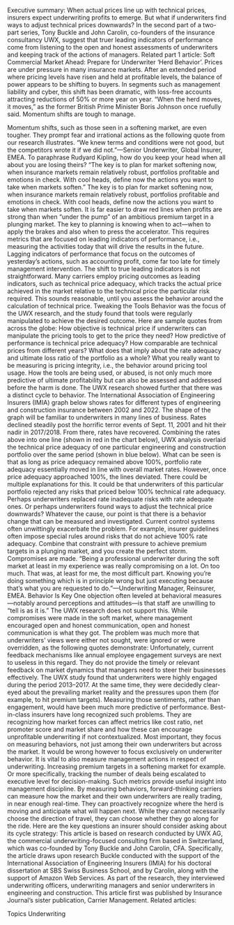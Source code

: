 Executive summary: When actual prices line up with technical prices, insurers expect underwriting profits to emerge. But what if underwriters find ways to adjust technical prices downwards? In the second part of a two-part series, Tony Buckle and John Carolin, co-founders of the insurance consultancy UWX, suggest that truer leading indicators of performance come from listening to the open and honest assessments of underwriters and keeping track of the actions of managers. Related part 1 article: Soft Commercial Market Ahead: Prepare for Underwriter ‘Herd Behavior’.
Prices are under pressure in many insurance markets.
After an extended period where pricing levels have risen and held at profitable levels, the balance of power appears to be shifting to buyers. In segments such as management liability and cyber, this shift has been dramatic, with loss-free accounts attracting reductions of 50% or more year on year.
“When the herd moves, it moves,” as the former British Prime Minister Boris Johnson once ruefully said. Momentum shifts are tough to manage. 




Momentum shifts, such as those seen in a softening market, are even tougher. They prompt fear and irrational actions as the following quote from our research illustrates.
“We knew terms and conditions were not good, but the competitors wrote it if we did not.”—Senior Underwriter, Global Insurer, EMEA.
To paraphrase Rudyard Kipling, how do you keep your head when all about you are losing theirs?  “The key is to plan for market softening now, when insurance markets remain relatively robust, portfolios profitable and emotions in check. With cool heads, define now the actions you want to take when markets soften.” 
The key is to plan for market softening now, when insurance markets remain relatively robust, portfolios profitable and emotions in check. With cool heads, define now the actions you want to take when markets soften. It is far easier to draw red lines when profits are strong than when “under the pump” of an ambitious premium target in a plunging market.
The key to planning is knowing when to act—when to apply the brakes and also when to press the accelerator. This requires metrics that are focused on leading indicators of performance, i.e., measuring the activities today that will drive the results in the future. Lagging indicators of performance that focus on the outcomes of yesterday’s actions, such as accounting profit, come far too late for timely management intervention.
The shift to true leading indicators is not straightforward. Many carriers employ pricing outcomes as leading indicators, such as technical price adequacy, which tracks the actual price achieved in the market relative to the technical price the particular risk required. This sounds reasonable, until you assess the behavior around the calculation of technical price.
Tweaking the Tools
Behavior was the focus of the UWX research, and the study found that tools were regularly manipulated to achieve the desired outcome. Here are sample quotes from across the globe:
How objective is technical price if underwriters can manipulate the pricing tools to get to the price they need? How predictive of performance is technical price adequacy? How comparable are technical prices from different years? What does that imply about the rate adequacy and ultimate loss ratio of the portfolio as a whole?
What you really want to be measuring is pricing integrity, i.e., the behavior around pricing tool usage. How the tools are being used, or abused, is not only much more predictive of ultimate profitability but can also be assessed and addressed before the harm is done.
The UWX research showed further that there was a distinct cycle to behavior. The International Association of Engineering Insurers (IMIA) graph below shows rates for different types of engineering and construction insurance between 2002 and 2022. The shape of the graph will be familiar to underwriters in many lines of business. Rates declined steadily post the horrific terror events of Sept. 11, 2001 and hit their nadir in 2017/2018. From there, rates have recovered.
Combining the rates above into one line (shown in red in the chart below), UWX analysis overlaid the technical price adequacy of one particular engineering and construction portfolio over the same period (shown in blue below). What can be seen is that as long as price adequacy remained above 100%, portfolio rate adequacy essentially moved in line with overall market rates. However, once price adequacy approached 100%, the lines deviated.
There could be multiple explanations for this. It could be that underwriters of this particular portfolio rejected any risks that priced below 100% technical rate adequacy. Perhaps underwriters replaced rate inadequate risks with rate adequate ones. Or perhaps underwriters found ways to adjust the technical price downwards? Whatever the cause, our point is that there is a behavior change that can be measured and investigated.
Current control systems often unwittingly exacerbate the problem. For example, insurer guidelines often impose special rules around risks that do not achieve 100% rate adequacy. Combine that constraint with pressure to achieve premium targets in a plunging market, and you create the perfect storm. Compromises are made.
“Being a professional underwriter during the soft market at least in my experience was really compromising on a lot. On too much. That was, at least for me, the most difficult part. Knowing you’re doing something which is in principle wrong but just executing because that’s what you are requested to do.”—Underwriting Manager, Reinsurer, EMEA.
Behavior Is Key
One objection often leveled at behavioral measures—notably around perceptions and attitudes—is that staff are unwilling to “tell is as it is.” The UWX research does not support this. While compromises were made in the soft market, where management encouraged open and honest communication, open and honest communication is what they got. The problem was much more that underwriters’ views were either not sought, were ignored or were overridden, as the following quotes demonstrate:
Unfortunately, current feedback mechanisms like annual employee engagement surveys are next to useless in this regard. They do not provide the timely or relevant feedback on market dynamics that managers need to steer their businesses effectively. The UWX study found that underwriters were highly engaged during the period 2013–2017. At the same time, they were decidedly clear-eyed about the prevailing market reality and the pressures upon them (for example, to hit premium targets). Measuring those sentiments, rather than engagement, would have been much more predictive of performance.
Best-in-class insurers have long recognized such problems. They are recognizing how market forces can affect metrics like cost ratio, net promoter score and market share and how these can encourage unprofitable underwriting if not contextualized. Most important, they focus on measuring behaviors, not just among their own underwriters but across the market.
It would be wrong however to focus exclusively on underwriter behavior. It is vital to also measure management actions in respect of underwriting. Increasing premium targets in a softening market for example. Or more specifically, tracking the number of deals being escalated to executive level for decision-making. Such metrics provide useful insight into management discipline.
By measuring behaviors, forward-thinking carriers can measure how the market and their own underwriters are really trading, in near enough real-time. They can proactively recognize where the herd is moving and anticipate what will happen next. While they cannot necessarily choose the direction of travel, they can choose whether they go along for the ride.
Here are the key questions an insurer should consider asking about its cycle strategy:
This article is based on research conducted by UWX AG, the commercial underwriting-focused consulting firm based in Switzerland, which was co-founded by Tony Buckle and John Carolin, CFA. Specifically, the article draws upon research Buckle conducted with the support of the International Association of Engineering Insurers (IMIA) for his doctoral dissertation at SBS Swiss Business School, and by Carolin, along with the support of Amazon Web Services. As part of the research, they interviewed underwriting officers, underwriting managers and senior underwriters in engineering and construction.
This article first was published by Insurance Journal’s sister publication, Carrier Management.
Related articles:

Topics
Underwriting
